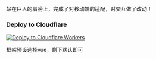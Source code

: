 站在巨人的肩膀上，完成了对移动端的适配，对交互做了改动！

### Deploy to Cloudflare

[![Deploy to Cloudflare Workers](https://deploy.workers.cloudflare.com/button)](https://deploy.workers.cloudflare.com/?url=https://github.com/agtype/BOCCHI-THE-ROCK)

框架预设选择vue，剩下默认即可
